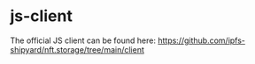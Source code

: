 # js-client

The official JS client can be found here: https://github.com/ipfs-shipyard/nft.storage/tree/main/client
